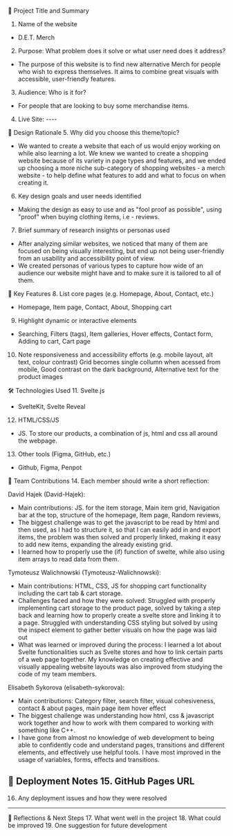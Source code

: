 🧾 Project Title and Summary
1. Name of the website
- D.E.T. Merch 
2. Purpose: What problem does it solve or what user need does it address?
- The purpose of this website is to find new alternative Merch for people who wish to express themselves. It aims to combine great visuals with accessible, user-friendly features.
3. Audience: Who is it for?
- For people that are looking to buy some merchandise items.
4. Live Site: ----

🧠 Design Rationale
5. Why did you choose this theme/topic?
- We wanted to create a website that each of us would enjoy working on while also learning a lot.
  We knew we wanted to create a shopping website because of its variety in page types and features, and we ended up choosing a more niche sub-category of shopping websites - a merch website - to help define what features to add and what to focus on when creating it.
6. Key design goals and user needs identified
- Making the design as easy to use and as "fool proof as possible", using "proof" when buying clothing items, i.e - reviews.
7. Brief summary of research insights or personas used
- After analyzing similar websites, we noticed that many of them are focused on being visually interesting, but end up not being user-friendly from an usability and accessibility point of view.
- We created personas of various types to capture how wide of an audience our website might have and to make sure it is tailored to all of them.

🔧 Key Features
8. List core pages (e.g. Homepage, About, Contact, etc.)
- Homepage, Item page, Contact, About, Shopping cart
9. Highlight dynamic or interactive elements 
- Searching, Filters (tags), Item galleries, Hover effects, Contact form, Adding to cart, Cart page
10. Note responsiveness and accessibility efforts (e.g. mobile layout, alt text, colour contrast)
Grid becomes single collumn when acessed from mobile, Good contrast on the dark background, Alternative text for the product images

🛠️ Technologies Used
11. Svelte.js
- SvelteKit, Svelte Reveal
12. HTML/CSS/JS
- JS. To store our products, a combination of js, html and css all around the webpage.
13. Other tools (Figma, GitHub, etc.)
- Github, Figma, Penpot

👥 Team Contributions
14. Each member should write a short reflection:

David Hajek (David-Hajek):
- Main contributions: JS. for the item storage, Main item grid, Navigation bar at the top, structure of the homepage, Item page, Random reviews, 
- The biggest challenge was to get the javascript to be read by html and then used, as I had to structure it, so that I can easily add in and export items, the problem was then solved and properly linked, making it easy to add new items, expanding the already existing grid.
- I learned how to properly use the (if) function of swelte, while also using item arrays to read data from them.

Tymoteusz Walichnowski (Tymoteusz-Walichnowski):
- Main contributions: HTML, CSS, JS for shopping cart functionality including the cart tab & cart storage.
- Challenges faced and how they were solved: Struggled with properly implementing cart storage to the product page, solved by taking a step back and learning how to properly create a svelte store and linking it to a page. Struggled with understanding CSS styling but solved by using the inspect element to gather better visuals on how the page was laid out
- What was learned or improved during the process: I learned a lot about Svelte functionalities such as Svelte stores and how to link certain parts of a web page together. My knowledge on creating effective and visually appealing website layouts was also improved from studying the code of my team members. 

Elisabeth Sykorova (elisabeth-sykorova):
- Main contributions: Category filter, search filter, visual cohesiveness, contact & about pages, main page item hover effect
- The biggest challenge was understanding how html, css & javascript work together and how to work with them compared to working with something like C++.
- I have gone from almost no knowledge of web development to being able to confidently code and understand pages, transitions and different elements, and effectively use helpful tools. I have most improved in the usage of variables, forms, effects and transitions.

🚀 Deployment Notes
15. GitHub Pages URL
----
16. Any deployment issues and how they were resolved
---

🔄 Reflections & Next Steps
17. What went well in the project
18. What could be improved
19. One suggestion for future development
